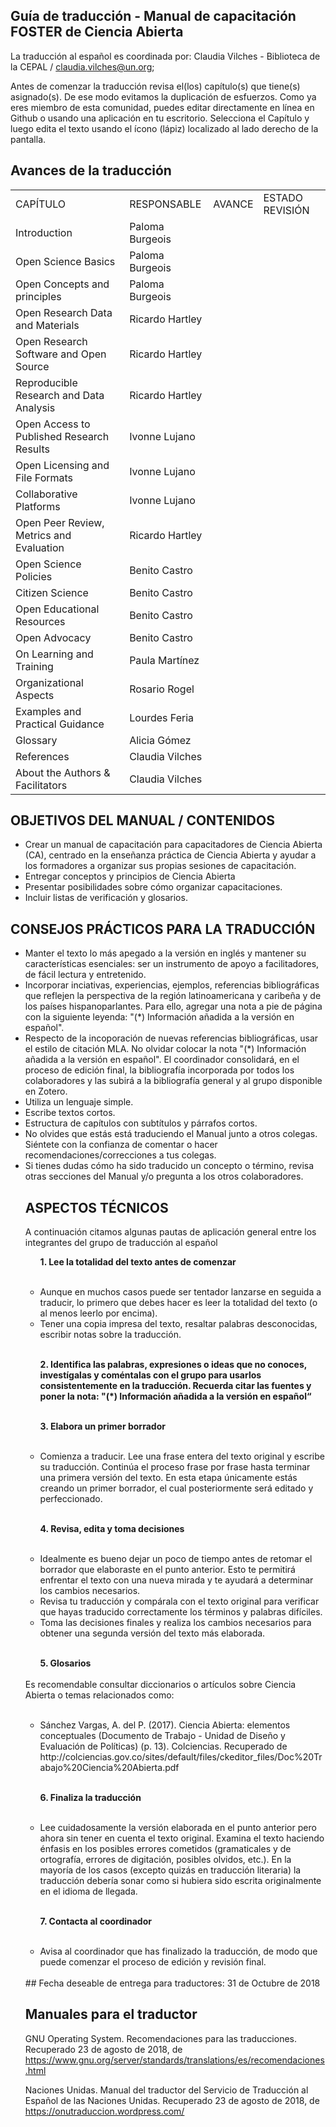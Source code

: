 ## Guía de traducción - Manual de capacitación FOSTER de Ciencia Abierta
La traducción al español es coordinada por: Claudia Vilches - Biblioteca de la CEPAL / claudia.vilches@un.org; 
 
Antes de comenzar la traducción revisa el(los) capítulo(s) que tiene(s) asignado(s). De ese modo evitamos la duplicación de esfuerzos. Como ya eres miembro de esta comunidad, puedes editar directamente en línea en Github o usando una aplicación en tu escritorio. 
Selecciona el Capítulo y luego edita el texto usando el ícono (lápiz) localizado al lado derecho de la pantalla.

## Avances de la traducción

<table>
  <tr>
    <td>CAPÍTULO</td>
    <td>RESPONSABLE</td>
    <td>AVANCE</td>
    <td>ESTADO REVISIÓN</td>
  </tr>
  <tr>
    <td>Introduction</td>
    <td>Paloma Burgeois</td>
    <td></td>
    <td></td>
  </tr>
  <tr>
    <td>Open Science Basics</td>
    <td>Paloma Burgeois</td>
    <td></td>
    <td></td>
  </tr>
  <tr>
    <td>Open Concepts and principles</td>
    <td>Paloma Burgeois</td>
    <td></td>
    <td></td>
  </tr>
  <tr>
    <td>Open Research Data and Materials</td>
    <td>Ricardo Hartley</td>
    <td></td>
    <td></td>
  </tr>
  <tr>
    <td>Open Research Software and Open Source</td>
    <td>Ricardo Hartley</td>
    <td></td>
    <td></td>
  </tr>
  <tr>
    <td>Reproducible Research and Data Analysis</td>
    <td>Ricardo Hartley</td>
    <td></td>
    <td></td>
  </tr>
  <tr>
    <td>Open Access to Published Research Results</td>
    <td>Ivonne Lujano</td>
    <td></td>
    <td></td>
  </tr>
  <tr>
    <td>Open Licensing and File Formats</td>
    <td>Ivonne Lujano</td>
    <td></td>
    <td></td>
  </tr>
  <tr>
    <td>Collaborative Platforms</td>
    <td>Ivonne Lujano</td>
    <td></td>
    <td></td>
  </tr>
  <tr>
    <td>Open Peer Review, Metrics and Evaluation</td>
    <td>Ricardo Hartley</td>
    <td></td>
    <td></td>
  </tr>
  <tr>
    <td>Open Science Policies</td>
    <td>Benito Castro</td>
    <td></td>
    <td></td>
  </tr>
  <tr>
    <td>Citizen Science</td>
    <td>Benito Castro</td>
    <td></td>
    <td></td>
  </tr>
  <tr>
    <td>Open Educational Resources</td>
    <td>Benito Castro</td>
    <td></td>
    <td></td>
  </tr>
  <tr>
    <td>Open Advocacy</td>
    <td>Benito Castro</td>
    <td></td>
    <td></td>
  </tr>
  <tr>
    <td>On Learning and Training</td>
    <td>Paula Martínez</td>
    <td></td>
    <td></td>
  </tr>
  <tr>
    <td>Organizational Aspects</td>
    <td>Rosario Rogel</td>
    <td></td>
    <td></td>
  </tr>
  <tr>
    <td>Examples and Practical Guidance</td>
    <td>Lourdes Feria</td>
    <td></td>
    <td></td>
  </tr>
  <tr>
    <td>Glossary</td>
    <td>Alicia Gómez</td>
    <td></td>
    <td></td>
  </tr>
  <tr>
    <td>References</td>
    <td>Claudia Vilches</td>
    <td></td>
    <td></td>
  </tr>
  <tr>
    <td>About the Authors & Facilitators</td>
    <td>Claudia Vilches</td>
    <td></td>
    <td></td>
  </tr>

</table>

## OBJETIVOS DEL MANUAL / CONTENIDOS 
<ul>
<li>	Crear un manual de capacitación para capacitadores de Ciencia Abierta (CA), centrado en la enseñanza práctica de Ciencia Abierta y ayudar a los formadores a organizar sus propias sesiones de capacitación.</li>
<li>	Entregar conceptos y principios de Ciencia Abierta</li>
<li>	Presentar posibilidades sobre cómo organizar capacitaciones.</li>
<li>	Incluir listas de verificación y glosarios.</li></ul>

## CONSEJOS PRÁCTICOS PARA LA TRADUCCIÓN
<ul>
<li>	Manter el texto lo más apegado a la versión en inglés y mantener su características esenciales: ser un instrumento de apoyo a facilitadores, de fácil lectura y entretenido.</li>
<li>	Incorporar inciativas, experiencias, ejemplos, referencias bibliográficas que reflejen  la perspectiva de la región latinoamericana y caribeña y de los países hispanoparlantes. Para ello, agregar una nota a pie de página con la siguiente leyenda: "(*) Información añadida a la versión en español".</li>
<li> Respecto de la incoporación de nuevas referencias bibliográficas, usar el estilo de citación MLA. No olvidar colocar la nota "(*) Información añadida a la versión en español". El coordinador consolidará, en el proceso de edición final, la bibliografía incorporada por todos los colaboradores y las subirá a la bibliografía general y al grupo disponible en Zotero.</li>
<li>	Utiliza un lenguaje simple.</li>
<li>	Escribe textos cortos.</li>
<li>	Estructura de capítulos con subtítulos y párrafos cortos.</li>
<li>	No olvides que estás está traduciendo el Manual junto a otros colegas. Siéntete con la confianza de comentar o hacer recomendaciones/correcciones a tus colegas.</li>
<li>	Si tienes dudas cómo ha sido traducido un concepto o término, revisa otras secciones del Manual y/o pregunta a los otros colaboradores.</li>

## ASPECTOS TÉCNICOS

A continuación citamos algunas pautas de aplicación general entre los integrantes del grupo de traducción al español
<ol>
<b>1.	Lee la totalidad del texto antes de comenzar</ol></b></br>
<ul>
<li>	Aunque en muchos casos puede ser tentador lanzarse en seguida a traducir, lo primero que debes hacer es leer la totalidad del texto (o al menos leerlo por encima).</li>
<li>	Tener una copia impresa del texto, resaltar palabras desconocidas, escribir notas sobre la traducción.</li></ul>
</br>
<ol>
<b>2.	Identifica las palabras, expresiones o ideas que no conoces, investígalas y coméntalas con el grupo para usarlos consistentemente en la traducción. Recuerda citar las fuentes y poner la nota: "(*) Información añadida a la versión en español“</b></ol>
</br>
<ol>
<b>3.	Elabora un primer borrador </ol></b></br>
<ul>
<li>	Comienza a traducir. Lee una frase entera del texto original y escribe su traducción. Continúa el proceso frase por frase hasta terminar una primera versión del texto. En esta etapa únicamente estás creando un primer borrador, el cual posteriormente será editado y perfeccionado.</li></ul>
</br>
<ol>
<b>4.	Revisa, edita y toma decisiones</ol></b></br>
<ul>
<li>	Idealmente es bueno dejar un poco de tiempo antes de retomar el borrador que elaboraste en el punto anterior. Esto te permitirá enfrentar el texto con una nueva mirada y te ayudará a determinar los cambios necesarios.</li>
<li> Revisa tu traducción y compárala con el texto original para verificar que hayas traducido correctamente los términos y palabras difíciles.</li>
<li>	Toma las decisiones finales y realiza los cambios necesarios para obtener una segunda versión del texto más elaborada.</li>
</ul>
</br>
<ol>
<b>5.	Glosarios </ol></b></br>
Es recomendable consultar diccionarios o artículos sobre Ciencia Abierta o temas relacionados como:</br>
 <ul>
 </br>
<li>Sánchez Vargas, A. del P. (2017). Ciencia Abierta: elementos conceptuales (Documento de Trabajo - Unidad de Diseño y Evaluación de Políticas) (p. 13). Colciencias. Recuperado de  http://colciencias.gov.co/sites/default/files/ckeditor_files/Doc%20Trabajo%20Ciencia%20Abierta.pdf</li></ul>
</br> 
<ol>
<b>6.	Finaliza la traducción </ol></b></br>
<ul>
<li>	Lee cuidadosamente la versión elaborada en el punto anterior pero ahora sin tener en cuenta el texto original. Examina el texto haciendo énfasis en los posibles errores cometidos (gramaticales y de ortografía, errores de digitación, posibles olvidos, etc.). En la mayoría de los casos (excepto quizás en traducción literaria) la traducción debería sonar como si hubiera sido escrita originalmente en el idioma de llegada.</li></ul>
</br>
<ol>
<b>7.	Contacta al coordinador</ol></b></br>
<ul>
<li>	Avisa al coordinador que has finalizado la traducción, de modo que puede comenzar el proceso de edición y revisión final.</li></ul>
</br>
## Fecha deseable de entrega para traductores: 31 de Octubre de 2018

## Manuales para el traductor

GNU Operating System. Recomendaciones para las traducciones. Recuperado 23 de agosto de 2018, de https://www.gnu.org/server/standards/translations/es/recomendaciones.html

Naciones Unidas. Manual del traductor del Servicio de Traducción al Español de las Naciones Unidas. Recuperado 23 de agosto de 2018, de https://onutraduccion.wordpress.com/


 




